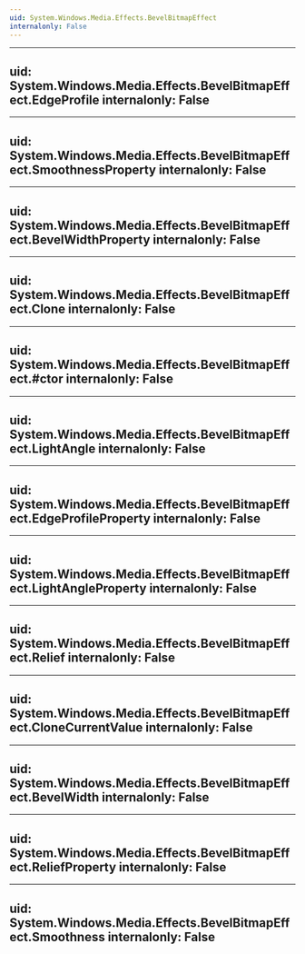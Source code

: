 ```yaml
---
uid: System.Windows.Media.Effects.BevelBitmapEffect
internalonly: False
---
```


---
uid: System.Windows.Media.Effects.BevelBitmapEffect.EdgeProfile
internalonly: False
---

---
uid: System.Windows.Media.Effects.BevelBitmapEffect.SmoothnessProperty
internalonly: False
---

---
uid: System.Windows.Media.Effects.BevelBitmapEffect.BevelWidthProperty
internalonly: False
---

---
uid: System.Windows.Media.Effects.BevelBitmapEffect.Clone
internalonly: False
---

---
uid: System.Windows.Media.Effects.BevelBitmapEffect.#ctor
internalonly: False
---

---
uid: System.Windows.Media.Effects.BevelBitmapEffect.LightAngle
internalonly: False
---

---
uid: System.Windows.Media.Effects.BevelBitmapEffect.EdgeProfileProperty
internalonly: False
---

---
uid: System.Windows.Media.Effects.BevelBitmapEffect.LightAngleProperty
internalonly: False
---

---
uid: System.Windows.Media.Effects.BevelBitmapEffect.Relief
internalonly: False
---

---
uid: System.Windows.Media.Effects.BevelBitmapEffect.CloneCurrentValue
internalonly: False
---

---
uid: System.Windows.Media.Effects.BevelBitmapEffect.BevelWidth
internalonly: False
---

---
uid: System.Windows.Media.Effects.BevelBitmapEffect.ReliefProperty
internalonly: False
---

---
uid: System.Windows.Media.Effects.BevelBitmapEffect.Smoothness
internalonly: False
---
